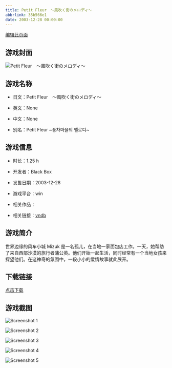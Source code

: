 ```yaml
---
title: Petit Fleur　～風吹く街のメロディ～
abbrlink: 35b566e1
date: 2003-12-28 00:00:00
---
```

[编辑此页面](https://github.com/ACG-3/ADV3-source/blob/main/source/_posts/games/Petit%20Fleur%E3%80%80%EF%BD%9E%E9%A2%A8%E5%90%B9%E3%81%8F%E8%A1%97%E3%81%AE%E3%83%A1%E3%83%AD%E3%83%87%E3%82%A3%EF%BD%9E.md)

## 游戏封面

![Petit Fleur　～風吹く街のメロディ～](https://pan.timero.xyz/d/onedrive/img_lib_001/Petit%20Fleur%E3%80%80%EF%BD%9E%E9%A2%A8%E5%90%B9%E3%81%8F%E8%A1%97%E3%81%AE%E3%83%A1%E3%83%AD%E3%83%87%E3%82%A3%EF%BD%9E_cover.avif)


## 游戏名称

- 日文：Petit Fleur　～風吹く街のメロディ～
- 英文：None
- 中文：None

- 别名：Petit Fleur ~풍차마을의 멜로디~


## 游戏信息

- 时长：1.25 h
- 开发者：Black Box
- 发售日期：2003-12-28
- 游戏平台：win
- 相关作品：

- 相关链接：[vndb](https://vndb.org/v5944)


## 游戏简介

世界边缘的风车小城
Mizuk 是一名孤儿，在当地一家面包店工作。一天，她帮助了来自西部沙漠的旅行者蒲公英。他们开始一起生活，同时经常有一个当地女孩来探望他们。在这神奇的氛围中，一段小小的爱情故事就此展开。




## 下载链接

[点击下载](https://pan.timero.xyz/onedrive/adv_lib_001/Petit%20Fleur%E3%80%80%EF%BD%9E%E9%A2%A8%E5%90%B9%E3%81%8F%E8%A1%97%E3%81%AE%E3%83%A1%E3%83%AD%E3%83%87%E3%82%A3%EF%BD%9E)


## 游戏截图


![Screenshot 1](https://pan.timero.xyz/d/onedrive/img_lib_001/Petit%20Fleur%E3%80%80%EF%BD%9E%E9%A2%A8%E5%90%B9%E3%81%8F%E8%A1%97%E3%81%AE%E3%83%A1%E3%83%AD%E3%83%87%E3%82%A3%EF%BD%9E_Screenshot_1.avif)

![Screenshot 2](https://pan.timero.xyz/d/onedrive/img_lib_001/Petit%20Fleur%E3%80%80%EF%BD%9E%E9%A2%A8%E5%90%B9%E3%81%8F%E8%A1%97%E3%81%AE%E3%83%A1%E3%83%AD%E3%83%87%E3%82%A3%EF%BD%9E_Screenshot_2.avif)

![Screenshot 3](https://pan.timero.xyz/d/onedrive/img_lib_001/Petit%20Fleur%E3%80%80%EF%BD%9E%E9%A2%A8%E5%90%B9%E3%81%8F%E8%A1%97%E3%81%AE%E3%83%A1%E3%83%AD%E3%83%87%E3%82%A3%EF%BD%9E_Screenshot_3.avif)

![Screenshot 4](https://pan.timero.xyz/d/onedrive/img_lib_001/Petit%20Fleur%E3%80%80%EF%BD%9E%E9%A2%A8%E5%90%B9%E3%81%8F%E8%A1%97%E3%81%AE%E3%83%A1%E3%83%AD%E3%83%87%E3%82%A3%EF%BD%9E_Screenshot_4.avif)

![Screenshot 5](https://pan.timero.xyz/d/onedrive/img_lib_001/Petit%20Fleur%E3%80%80%EF%BD%9E%E9%A2%A8%E5%90%B9%E3%81%8F%E8%A1%97%E3%81%AE%E3%83%A1%E3%83%AD%E3%83%87%E3%82%A3%EF%BD%9E_Screenshot_5.avif)

